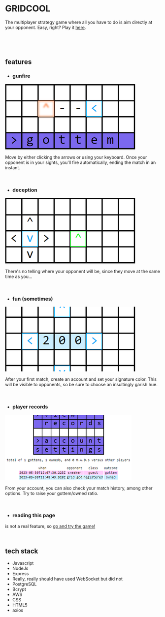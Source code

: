 # GRIDCOOL
The multiplayer strategy game where all you have to do is aim directly at your opponent. Easy, right? Play it [here](http://13.57.195.228/).

&nbsp;

&nbsp;
## features
* ### gunfire
![](screenshots/gunfire.png)

Move by either clicking the arrows or using your keyboard. Once your opponent is in your sights, you'll fire automatically, ending the match in an instant.

&nbsp;
* ### deception
![](screenshots/deception.png)

There's no telling where your opponent will be, since they move at the same time as you...

&nbsp;
* ### fun (sometimes)
![](screenshots/fun.png)

After your first match, create an account and set your signature color. This will be visible to opponents, so be sure to choose an insultingly garish hue.

&nbsp;
* ### player records
![](screenshots/records.png)

From your account, you can also check your match history, among other options. Try to raise your gottem/owned ratio.

&nbsp;
* ### reading this page
is not a real feature, so [go and try the game!](http://13.57.195.228/)

&nbsp;
## tech stack
* Javascript
* NodeJs
* Express
* Really, really should have used WebSocket but did not
* PostgreSQL
* Bcrypt
* AWS
* CSS
* HTML5
* axios